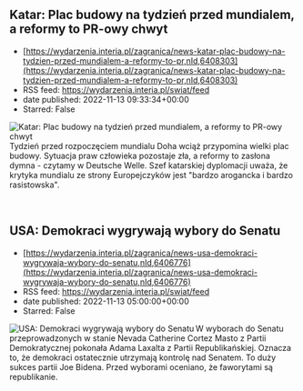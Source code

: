 ## Katar: Plac budowy na tydzień przed mundialem, a reformy to PR-owy chwyt
 - [https://wydarzenia.interia.pl/zagranica/news-katar-plac-budowy-na-tydzien-przed-mundialem-a-reformy-to-pr,nId,6408303](https://wydarzenia.interia.pl/zagranica/news-katar-plac-budowy-na-tydzien-przed-mundialem-a-reformy-to-pr,nId,6408303)
 - RSS feed: https://wydarzenia.interia.pl/swiat/feed
 - date published: 2022-11-13 09:33:34+00:00
 - Starred: False

<p><a href="https://wydarzenia.interia.pl/zagranica/news-katar-plac-budowy-na-tydzien-przed-mundialem-a-reformy-to-pr,nId,6408303"><img align="left" alt="Katar: Plac budowy na tydzień przed mundialem, a reformy to PR-owy chwyt" src="https://i.iplsc.com/katar-plac-budowy-na-tydzien-przed-mundialem-a-reformy-to-pr/000GC00CGQDN4P6S-C321.jpg" /></a>Tydzień przed rozpoczęciem mundialu Doha wciąż przypomina wielki plac budowy. Sytuacja praw człowieka pozostaje zła, a reformy to zasłona dymna - czytamy w Deutsche Welle. Szef katarskiej dyplomacji uważa, że krytyka mundialu ze strony Europejczyków jest &quot;bardzo arogancka i bardzo rasistowska&quot;.</p><br clear="all" />

## USA: Demokraci wygrywają wybory do Senatu
 - [https://wydarzenia.interia.pl/zagranica/news-usa-demokraci-wygrywaja-wybory-do-senatu,nId,6406776](https://wydarzenia.interia.pl/zagranica/news-usa-demokraci-wygrywaja-wybory-do-senatu,nId,6406776)
 - RSS feed: https://wydarzenia.interia.pl/swiat/feed
 - date published: 2022-11-13 05:00:00+00:00
 - Starred: False

<p><a href="https://wydarzenia.interia.pl/zagranica/news-usa-demokraci-wygrywaja-wybory-do-senatu,nId,6406776"><img align="left" alt="USA: Demokraci wygrywają wybory do Senatu" src="https://i.iplsc.com/usa-demokraci-wygrywaja-wybory-do-senatu/000GBWIPNHFRKITO-C321.jpg" /></a>W wyborach do Senatu przeprowadzonych w stanie Nevada Catherine Cortez Masto z Partii Demokratycznej pokonała Adama Laxalta z Partii Republikańskiej. Oznacza to, że demokraci ostatecznie utrzymają kontrolę nad Senatem. To duży sukces partii Joe Bidena. Przed wyborami oceniano, że faworytami są republikanie.</p><br clear="all" />
